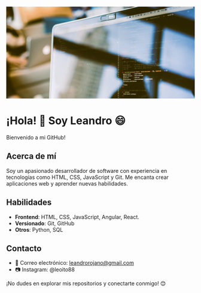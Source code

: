 ![Portada](https://github.com/leoito88/leoito88/blob/main/noteb.jpg)


# ¡Hola! 👋 Soy Leandro 😄

Bienvenido a mi GitHub!

## Acerca de mí

Soy un apasionado desarrollador de software con experiencia en tecnologías como HTML, CSS, JavaScript y Git. Me encanta crear aplicaciones web y aprender nuevas habilidades.

## Habilidades

- **Frontend**: HTML, CSS, JavaScript, Angular, React.
- **Versionado**: Git, GitHub
- **Otros**: Python, SQL

## Contacto

- 📧 Correo electrónico: leandrorojano@gmail.com
- :camera: Instagram: @leoito88

¡No dudes en explorar mis repositorios y conectarte conmigo! 😊
